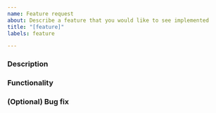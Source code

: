 ```yaml
---
name: Feature request
about: Describe a feature that you would like to see implemented
title: "[feature]"
labels: feature

---
```


<!-- Note: If you are trying to contribute to the project, you might want to make a pull request -->
### Description
<!-- A detailed description of the feature that you would like to see implemented -->

### Functionality
<!-- What will the feature accomplish -->

### (Optional) Bug fix
<!-- Describe if your feature fixes a bug -->
